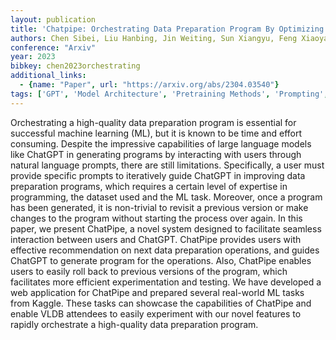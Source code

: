 ```yaml
---
layout: publication
title: 'Chatpipe: Orchestrating Data Preparation Program By Optimizing Human-chatgpt Interactions'
authors: Chen Sibei, Liu Hanbing, Jin Weiting, Sun Xiangyu, Feng Xiaoyao, Fan Ju, Du Xiaoyong, Tang Nan
conference: "Arxiv"
year: 2023
bibkey: chen2023orchestrating
additional_links:
  - {name: "Paper", url: "https://arxiv.org/abs/2304.03540"}
tags: ['GPT', 'Model Architecture', 'Pretraining Methods', 'Prompting', 'Reinforcement Learning', 'Tools']
---
```

Orchestrating a high-quality data preparation program is essential for successful machine learning (ML), but it is known to be time and effort consuming. Despite the impressive capabilities of large language models like ChatGPT in generating programs by interacting with users through natural language prompts, there are still limitations. Specifically, a user must provide specific prompts to iteratively guide ChatGPT in improving data preparation programs, which requires a certain level of expertise in programming, the dataset used and the ML task. Moreover, once a program has been generated, it is non-trivial to revisit a previous version or make changes to the program without starting the process over again. In this paper, we present ChatPipe, a novel system designed to facilitate seamless interaction between users and ChatGPT. ChatPipe provides users with effective recommendation on next data preparation operations, and guides ChatGPT to generate program for the operations. Also, ChatPipe enables users to easily roll back to previous versions of the program, which facilitates more efficient experimentation and testing. We have developed a web application for ChatPipe and prepared several real-world ML tasks from Kaggle. These tasks can showcase the capabilities of ChatPipe and enable VLDB attendees to easily experiment with our novel features to rapidly orchestrate a high-quality data preparation program.
